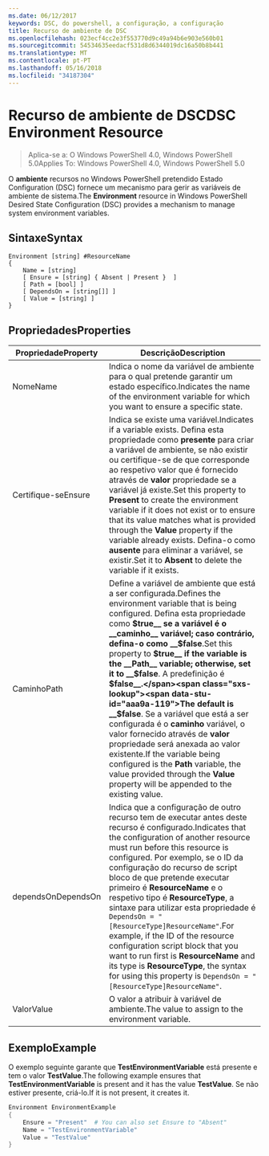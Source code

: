 ```yaml
---
ms.date: 06/12/2017
keywords: DSC, do powershell, a configuração, a configuração
title: Recurso de ambiente de DSC
ms.openlocfilehash: 023ecf4cc2e3f553770d9c49a94b6e903e560b01
ms.sourcegitcommit: 54534635eedacf531d8d6344019dc16a50b8b441
ms.translationtype: MT
ms.contentlocale: pt-PT
ms.lasthandoff: 05/16/2018
ms.locfileid: "34187304"
---
```

# <a name="dsc-environment-resource"></a><span data-ttu-id="aaa9a-103">Recurso de ambiente de DSC</span><span class="sxs-lookup"><span data-stu-id="aaa9a-103">DSC Environment Resource</span></span>

> <span data-ttu-id="aaa9a-104">Aplica-se a: O Windows PowerShell 4.0, Windows PowerShell 5.0</span><span class="sxs-lookup"><span data-stu-id="aaa9a-104">Applies To: Windows PowerShell 4.0, Windows PowerShell 5.0</span></span>

<span data-ttu-id="aaa9a-105">O __ambiente__ recursos no Windows PowerShell pretendido Estado Configuration (DSC) fornece um mecanismo para gerir as variáveis de ambiente de sistema.</span><span class="sxs-lookup"><span data-stu-id="aaa9a-105">The __Environment__ resource in Windows PowerShell Desired State Configuration (DSC) provides a mechanism to manage system environment variables.</span></span>

## <a name="syntax"></a><span data-ttu-id="aaa9a-106">Sintaxe</span><span class="sxs-lookup"><span data-stu-id="aaa9a-106">Syntax</span></span>
``` mof
Environment [string] #ResourceName
{
    Name = [string]
    [ Ensure = [string] { Absent | Present }  ]
    [ Path = [bool] ]
    [ DependsOn = [string[]] ]
    [ Value = [string] ]
}
```

## <a name="properties"></a><span data-ttu-id="aaa9a-107">Propriedades</span><span class="sxs-lookup"><span data-stu-id="aaa9a-107">Properties</span></span>

|  <span data-ttu-id="aaa9a-108">Propriedade</span><span class="sxs-lookup"><span data-stu-id="aaa9a-108">Property</span></span>  |  <span data-ttu-id="aaa9a-109">Descrição</span><span class="sxs-lookup"><span data-stu-id="aaa9a-109">Description</span></span>   |
|---|---|
| <span data-ttu-id="aaa9a-110">Nome</span><span class="sxs-lookup"><span data-stu-id="aaa9a-110">Name</span></span>| <span data-ttu-id="aaa9a-111">Indica o nome da variável de ambiente para o qual pretende garantir um estado específico.</span><span class="sxs-lookup"><span data-stu-id="aaa9a-111">Indicates the name of the environment variable for which you want to ensure a specific state.</span></span>|
| <span data-ttu-id="aaa9a-112">Certifique-se</span><span class="sxs-lookup"><span data-stu-id="aaa9a-112">Ensure</span></span>| <span data-ttu-id="aaa9a-113">Indica se existe uma variável.</span><span class="sxs-lookup"><span data-stu-id="aaa9a-113">Indicates if a variable exists.</span></span> <span data-ttu-id="aaa9a-114">Defina esta propriedade como __presente__ para criar a variável de ambiente, se não existir ou certifique-se de que corresponde ao respetivo valor que é fornecido através de __valor__ propriedade se a variável já existe.</span><span class="sxs-lookup"><span data-stu-id="aaa9a-114">Set this property to __Present__ to create the environment variable if it does not exist or to ensure that its value matches what is provided through the __Value__ property if the variable already exists.</span></span> <span data-ttu-id="aaa9a-115">Defina-o como __ausente__ para eliminar a variável, se existir.</span><span class="sxs-lookup"><span data-stu-id="aaa9a-115">Set it to __Absent__ to delete the variable if it exists.</span></span>|
| <span data-ttu-id="aaa9a-116">Caminho</span><span class="sxs-lookup"><span data-stu-id="aaa9a-116">Path</span></span>| <span data-ttu-id="aaa9a-117">Define a variável de ambiente que está a ser configurada.</span><span class="sxs-lookup"><span data-stu-id="aaa9a-117">Defines the environment variable that is being configured.</span></span> <span data-ttu-id="aaa9a-118">Defina esta propriedade como __$true__ se a variável é o __caminho__ variável; caso contrário, defina-o como __$false__.</span><span class="sxs-lookup"><span data-stu-id="aaa9a-118">Set this property to __$true__ if the variable is the __Path__ variable; otherwise, set it to __$false__.</span></span> <span data-ttu-id="aaa9a-119">A predefinição é __$false__.</span><span class="sxs-lookup"><span data-stu-id="aaa9a-119">The default is __$false__.</span></span> <span data-ttu-id="aaa9a-120">Se a variável que está a ser configurada é o __caminho__ variável, o valor fornecido através de __valor__ propriedade será anexada ao valor existente.</span><span class="sxs-lookup"><span data-stu-id="aaa9a-120">If the variable being configured is the __Path__ variable, the value provided through the __Value__ property will be appended to the existing value.</span></span>|
| <span data-ttu-id="aaa9a-121">dependsOn</span><span class="sxs-lookup"><span data-stu-id="aaa9a-121">DependsOn</span></span> | <span data-ttu-id="aaa9a-122">Indica que a configuração de outro recurso tem de executar antes deste recurso é configurado.</span><span class="sxs-lookup"><span data-stu-id="aaa9a-122">Indicates that the configuration of another resource must run before this resource is configured.</span></span> <span data-ttu-id="aaa9a-123">Por exemplo, se o ID da configuração do recurso de script bloco de que pretende executar primeiro é __ResourceName__ e o respetivo tipo é __ResourceType__, a sintaxe para utilizar esta propriedade é `DependsOn = "[ResourceType]ResourceName"`.</span><span class="sxs-lookup"><span data-stu-id="aaa9a-123">For example, if the ID of the resource configuration script block that you want to run first is __ResourceName__ and its type is __ResourceType__, the syntax for using this property is `DependsOn = "[ResourceType]ResourceName"`.</span></span>|
| <span data-ttu-id="aaa9a-124">Valor</span><span class="sxs-lookup"><span data-stu-id="aaa9a-124">Value</span></span>| <span data-ttu-id="aaa9a-125">O valor a atribuir à variável de ambiente.</span><span class="sxs-lookup"><span data-stu-id="aaa9a-125">The value to assign to the environment variable.</span></span>|

## <a name="example"></a><span data-ttu-id="aaa9a-126">Exemplo</span><span class="sxs-lookup"><span data-stu-id="aaa9a-126">Example</span></span>

<span data-ttu-id="aaa9a-127">O exemplo seguinte garante que __TestEnvironmentVariable__ está presente e tem o valor __TestValue__.</span><span class="sxs-lookup"><span data-stu-id="aaa9a-127">The following example ensures that __TestEnvironmentVariable__ is present and it has the value __TestValue__.</span></span> <span data-ttu-id="aaa9a-128">Se não estiver presente, criá-lo.</span><span class="sxs-lookup"><span data-stu-id="aaa9a-128">If it is not present, it creates it.</span></span>

```powershell
Environment EnvironmentExample
{
    Ensure = "Present"  # You can also set Ensure to "Absent"
    Name = "TestEnvironmentVariable"
    Value = "TestValue"
}
```